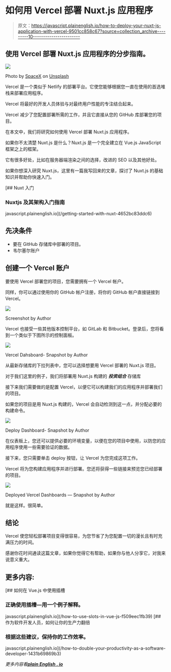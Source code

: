 # 如何用 Vercel 部署 Nuxt.js 应用程序

> 原文：<https://javascript.plainenglish.io/how-to-deploy-your-nuxt-js-application-with-vercel-9501cc858c67?source=collection_archive---------10----------------------->

## 使用 Vercel 部署 Nuxt.js 应用程序的分步指南。

![](img/f27316321a23159c9debc0c54f7861bb.png)

Photo by [SpaceX](https://unsplash.com/@spacex?utm_source=medium&utm_medium=referral) on [Unsplash](https://unsplash.com?utm_source=medium&utm_medium=referral)

Vercel 是一个类似于 Netlify 的部署平台。它使您能够根据您一直在使用的首选堆栈来部署应用程序。

Vercel 将最好的开发人员体验与对最终用户性能的专注结合起来。

Vercel 减少了您配置部署所需的工作，并且它直接从您的 GitHub 库部署您的项目。

在本文中，我们将研究如何使用 Vercel 部署 Nuxt.js 应用程序。

如果你不太清楚 Nuxt.js 是什么？Nuxt.js 是一个完全建立在 Vue.js JavaScript 框架之上的框架。

它有很多好处，比如在服务器端渲染之间的选择，改进的 SEO 以及其他好处。

如果你想深入研究 Nuxt.js，这里有一篇我写回来的文章，探讨了 Nuxt.js 的基础知识并帮助你快速入门。

[](/getting-started-with-nuxt-4652bc83ddc6) [## Nuxt 入门

### Nuxtjs 及其架构入门指南

javascript.plainenglish.io](/getting-started-with-nuxt-4652bc83ddc6) 

## **先决条件**

*   要在 GitHub 存储库中部署的项目。
*   韦尔塞尔账户

## **创建一个 Vercel 账户**

要使用 Vercel 部署您的项目，您需要拥有一个 Vercel 帐户。

同样，你可以通过使用你的 GitHub 帐户注册，将你的 GitHub 帐户直接链接到 Vercel。

![](img/784b5eb4873306ff7da02f8279f683f0.png)

Screenshot by Author

Vercel 也接受一些其他版本控制平台，如 GitLab 和 Bitbucket。登录后，您将看到一个类似于下图所示的控制面板。

![](img/4aec3dd9297347be146bebbc061ae376.png)

Vercel Dahsboard- Snapshot by Author

从最新存储库的下拉列表中，您可以选择想要用 Vercel 部署的 Nuxt.js 项目。

对于我们这里的例子，我们将部署用 Nuxt.js 构建的 ***投资组合*** 存储库

接下来我们需要做的是配置 Vercel，以便它可以构建我们的应用程序并部署我们的项目。

如果您的项目是用 Nuxt.js 构建的，Vercel 会自动检测到这一点，并分配必要的构建命令。

![](img/7d1a595dba3ab3f73bcd5f4fbd872016.png)

Deploy Dashboard- Snapshot by Author

在仪表板上，您还可以提供必要的环境变量，以便在您的项目中使用，以防您的应用程序使用一些需要验证的数据。

接下来，您只需要单击 deploy 按钮，让 Vercel 为您完成这项工作。

Vercel 将为您构建应用程序并进行部署。您还将获得一些链接来预览您已经部署的项目。

![](img/cc07ba43d467a66ad8f7dbae7e388c3e.png)

Deployed Vercel Dashboards — Snapshot by Author

就是这样。很简单。

## **结论**

Vercel 使您轻松部署项目变得很容易，为您节省了为您配置一切的漫长且有时充满压力的时间。

感谢你花时间通读这篇文章，如果你觉得它有帮助，如果你与他人分享它，对我来说意义重大。

## **更多内容:**

[](/how-to-use-slots-in-vue-js-f509eec1fb39) [## 如何在 Vue.js 中使用插槽

### 正确使用插槽—用一个例子解释。

javascript.plainenglish.io](/how-to-use-slots-in-vue-js-f509eec1fb39) [](/how-to-double-your-productivity-as-a-software-developer-1431b69869b3) [## 作为软件开发人员，如何让你的生产力翻倍

### 根据这些建议，保持你的工作效率。

javascript.plainenglish.io](/how-to-double-your-productivity-as-a-software-developer-1431b69869b3) 

*更多内容看*[***plain English . io***](http://plainenglish.io/)